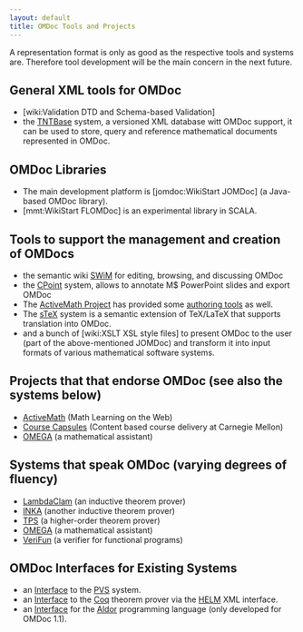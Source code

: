 ```yaml
---
layout: default
title: OMDoc Tools and Projects
---
```

A representation format is only as good as the respective tools and systems are. Therefore tool development will be the main concern in the next future. 

## General XML tools for OMDoc

* [wiki:Validation DTD and Schema-based Validation] 
* the [TNTBase]("http://tntbase.mathweb.org") system, a versioned XML database witt OMDoc support, it can be used to store, query and reference mathematical documents represented in OMDoc. 

## OMDoc Libraries

* The main development platform is [jomdoc:WikiStart JOMDoc] (a Java-based OMDoc library). 
* [mmt:WikiStart FLOMDoc] is an experimental library in SCALA. 

## Tools to support the management and creation of OMDocs

* the semantic wiki [SWiM]("http://kwarc.info/projects/swim/") for editing, browsing, and discussing OMDoc 
* the [CPoint]("http://kwarc.info/projects/CPoint/") system, allows to annotate M$ PowerPoint slides and export OMDoc 
* The [ActiveMath Project]("http://www.activemath.org") has provided some [authoring tools]("http://www.activemath.org/~paul/AuthoringComments") as well. 
* The [sTeX]("http://kwarc.info/projects/stex") system is a semantic extension of TeX/LaTeX that supports translation into OMDoc. 
* and a bunch of [wiki:XSLT XSL style files] to present OMDoc to the user (part of the above-mentioned JOMDoc) and transform it into input formats of various mathematical software systems. 

 
## Projects that that endorse OMDoc (see also the systems below)

* [ActiveMath]("http://www.activemath.org") (Math Learning on the    Web) 
* [Course Capsules]("http://www.cs.cmu.edu/~ccaps/") (Content based course delivery at Carnegie Mellon) 
* [OMEGA]("http://www.ags.uni-sb.de/~omega/software/omega/") (a mathematical assistant) 
 
## Systems that speak OMDoc (varying degrees of fluency)

* [LambdaClam]("http://dream.inf.ed.ac.uk/software/lambda-clam/")    (an inductive theorem prover) 
* [INKA]("http://www.dfki.de/vse/systems/inka/inka5.html") (another inductive theorem prover) 
* [TPS]("http://gtps.math.cmu.edu/tps.html") (a higher-order theorem prover) 
* [OMEGA]("http://www.ags.uni-sb.de/~omega/software/omega/") (a mathematical assistant) 
* [VeriFun]("http://http://verifun.org") (a verifier for functional programs) 

 
## OMDoc Interfaces for Existing Systems

* an [Interface]("https://svn.omdoc.org/repos/omdoc/branches/projects/pvs/doc/") to the [PVS]("http://pvs.csl.sri.com") system. 
* an [Interface]("https://svn.omdoc.org/repos/omdoc/branches/projects/helm/doc/") to the [Coq]("http://coq.inria.fr") theorem prover via the [HELM]("http://helm.cs.unibo.it") XML interface. 
* an [Interface]("https://svn.omdoc.org/repos/omdoc/branches/omdoc-1.1/projects/aldor/doc/") for the [Aldor]("http://www.aldor.org/") programming language (only developed for OMDoc 1.1). 
